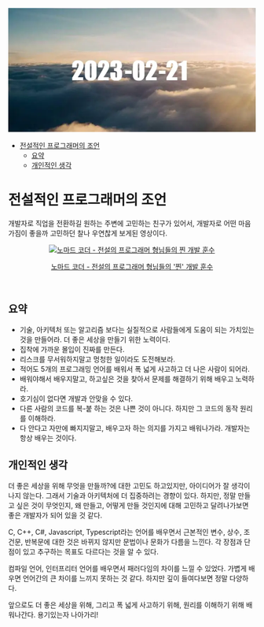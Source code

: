 ![2023-02-21-banner-image](images/2023-02-21.webp)

- [전설적인 프로그래머의 조언](#전설적인-프로그래머의-조언)
  - [요약](#요약)
  - [개인적인 생각](#개인적인-생각)

# 전설적인 프로그래머의 조언

개발자로 직업을 전환하길 원하는 주변에 고민하는 친구가 있어서, 개발자로 어떤 마음가짐이 좋을까 고민하던 찰나 우연찮게 보게된 영상이다.

<div align='center'>
  <a href='https://www.youtube.com/watch?v=ZGSJsaA3ma4'>
     <img src='http://img.youtube.com/vi/ZGSJsaA3ma4/0.jpg' alt='노마드 코더 - 전설의 프로그래머 형님들의 찐 개발 훈수' />
     <p>노마드 코더 - 전설의 프로그래머 형님들의 '찐' 개발 훈수</p>
  </a>
</div>
</br>

## 요약

- 기술, 아키텍처 또는 알고리즘 보다는 실질적으로 사람들에게 도움이 되는 가치있는 것을 만들어라. 더 좋은 세상을 만들기 위한 노력이다.
- 집착에 가까운 몰입이 진짜를 만든다.
- 리스크를 무서워하지말고 멍청한 일이라도 도전해보라.
- 적어도 5개의 프로그래밍 언어를 배워서 폭 넓게 사고하고 더 나은 사람이 되어라.
- 배워야해서 배우지말고, 하고싶은 것을 찾아서 문제를 해결하기 위해 배우고 노력하라.
- 호기심이 없다면 개발과 안맞을 수 있다.
- 다른 사람의 코드를 복-붙 하는 것은 나쁜 것이 아니다. 하지만 그 코드의 동작 원리를 이해하라.
- 다 안다고 자만에 빠지지말고, 배우고자 하는 의지를 가지고 배워나가라. 개발자는 항상 배우는 것이다.

## 개인적인 생각

더 좋은 세상을 위해 무엇을 만들까?에 대한 고민도 하고있지만, 아이디어가 잘 생각이 나지 않는다. 그래서 기술과 아키텍처에 더 집중하려는 경향이 있다. 하지만, 정말 만들고 싶은 것이 무엇인지, 왜 만들고, 어떻게 만들 것인지에 대해 고민하고 달려나가보면 좋은 개발자가 되어 있을 것 같다.

C, C++, C#, Javascript, Typescript라는 언어를 배우면서 근본적인 변수, 상수, 조건문, 반복문에 대한 것은 바뀌지 않지만 문법이나 문화가 다름을 느낀다. 각 장점과 단점이 있고 추구하는 목표도 다르다는 것을 알 수 있다.

컴파일 언어, 인터프리터 언어를 배우면서 패러다임의 차이를 느낄 수 있었다. 가볍게 배우면 언어간의 큰 차이를 느끼지 못하는 것 같다. 하지만 깊이 들여다보면 정말 다양하다.

앞으로도 더 좋은 세상을 위해, 그리고 폭 넓게 사고하기 위해, 원리를 이해하기 위해 배워나간다. 용기있는자 나아가리!
